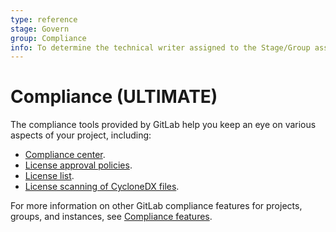 ```yaml
---
type: reference
stage: Govern
group: Compliance
info: To determine the technical writer assigned to the Stage/Group associated with this page, see https://about.gitlab.com/handbook/product/ux/technical-writing/#assignments
---
```


# Compliance **(ULTIMATE)**

The compliance tools provided by GitLab help you keep an eye on various aspects of your project, including:

- [Compliance center](compliance_center/index.md).
- [License approval policies](license_approval_policies.md).
- [License list](license_list.md).
- [License scanning of CycloneDX files](license_scanning_of_cyclonedx_files/index.md).

For more information on other GitLab compliance features for projects, groups, and instances, see
[Compliance features](../../administration/compliance.md).
